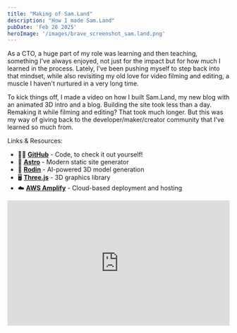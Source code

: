 ```yaml
---
title: "Making of Sam.Land"
description: "How I made Sam.Land"
pubDate: 'Feb 28 2025'
heroImage: '/images/brave_screenshot_sam.land.png'
---
```


As a CTO, a huge part of my role was learning and then teaching, something I’ve always enjoyed, not just for the impact but for how much I learned in the process. Lately, I’ve been pushing myself to step back into that mindset, while also revisiting my old love for video filming and editing, a muscle I haven't nurtured in a very long time.

To kick things off, I made a video on how I built Sam.Land, my new blog with an animated 3D intro and a blog. Building the site took less than a day. Remaking it while filming and editing? That took much longer. But this was my way of giving back to the developer/maker/creator community that I’ve learned so much from.

Links & Resources:
- 🧑‍💻 [**GitHub**](https://github.com/Sam-Hoult/SamLand) - Code, to check it out yourself!
- 🚀 [**Astro**](https://astro.build/) - Modern static site generator
- 🎨 [**Rodin**](https://hyper3d.ai/rodin) - AI-powered 3D model generation
- 🖥️ [**Three.js**](https://threejs.org/) - 3D graphics library
- ☁️ [**AWS Amplify**](https://aws.amazon.com/amplify/) - Cloud-based deployment and hosting

<div style="position: relative; width: 100%; padding-bottom: 56.25%; overflow: hidden;">
  <iframe 
    src="https://www.youtube.com/embed/ilCGNHN1lbo?si=UBT7nLYw0RXqRXLZ" title="YouTube video player" frameborder="0" allow="accelerometer; autoplay; clipboard-write; encrypted-media; gyroscope; picture-in-picture; web-share" referrerpolicy="strict-origin-when-cross-origin" allowfullscreen
    style="
      position: absolute;
      top: 0;
      left: 0;
      width: 100%;
      height: 100%;
    ">
  </iframe>
</div>

